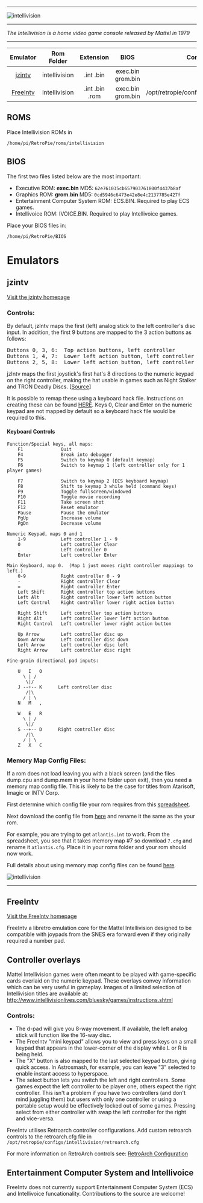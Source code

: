 ***
![intellivision](https://cloud.githubusercontent.com/assets/10035308/12192412/82366f36-b59b-11e5-973e-208fea792945.png)
***

_The Intellivision is a home video game console released by Mattel in 1979_

***

| Emulator | Rom Folder | Extension | BIOS |  Controller Config |
| :---: | :---: | :---: | :---: | :---: |
| [jzintv](#jzintv) | intellivision  | .int .bin | exec.bin grom.bin | hardcoded |
| [FreeIntv](#freeintv) | intellivision | .int .bin .rom | exec.bin grom.bin | /opt/retropie/configs/intellivision/retroarch.cfg |

## ROMS
Place Intellivision ROMs in
```
/home/pi/RetroPie/roms/intellivision
```
## BIOS
The first two files listed below are the most important:
* Executive ROM: **exec.bin** MD5: `62e761035cb657903761800f4437b8af`
* Graphics ROM: **grom.bin** MD5: `0cd5946c6473e42e8e4c2137785e427f`
* Entertainment Computer System ROM: ECS.BIN. Required to play ECS games. 
* Intellivoice ROM: IVOICE.BIN. Required to play Intellivoice games. 

Place your BIOS files in:
```
/home/pi/RetroPie/BIOS
```

# Emulators

## jzintv
[Visit the jzintv homepage](http://spatula-city.org/~im14u2c/intv/)

### Controls:
By default, jzIntv maps the first (left) analog stick to the left controller's disc input. In addition, the first 9 buttons are mapped to the 3 action buttons as follows:
<pre>
Buttons 0, 3, 6:  Top action buttons, left controller
Buttons 1, 4, 7:  Lower left action button, left controller
Buttons 2, 5, 8:  Lower left action button, left controller
</pre>

jzIntv maps the first joystick's first hat's 8 directions to the numeric keypad on the right controller, making the hat usable in games such as Night Stalker and TRON Deadly Discs. [[Source](http://spatula-city.org/~im14u2c/intv/jzintv-1.0-beta3/doc/jzintv/joystick.txt)]

It is possible to remap these using a keyboard hack file. Instructions on creating these can be found [HERE](https://github.com/RetroPie/RetroPie-Setup/wiki/Mapping-a-Controller-for-Intellivision). Keys 0, Clear and Enter on the numeric keypad are not mapped by default so a keyboard hack file would be required to this.

#### Keyboard Controls

```shell
Function/Special keys, all maps:
    F1              Quit
    F4              Break into debugger
    F5              Switch to keymap 0 (default keymap)
    F6              Switch to keymap 1 (left controller only for 1 player games)

    F7              Switch to keymap 2 (ECS keyboard keymap)
    F8              Shift to keymap 3 while held (command keys)
    F9              Toggle fullscreen/windowed 
    F10             Toggle movie recording 
    F11             Take screen shot
    F12             Reset emulator
    Pause           Pause the emulator
    PgUp            Increase volume
    PgDn            Decrease volume

Numeric Keypad, maps 0 and 1
    1-9             Left controller 1 - 9
    0               Left controller Clear
    .               Left controller 0
    Enter           Left controller Enter

Main Keyboard, map 0.  (Map 1 just moves right controller mappings to left.)
    0-9             Right controller 0 - 9
    -               Right controller Clear
    =               Right controller Enter
    Left Shift      Right controller top action buttons
    Left Alt        Right controller lower left action button
    Left Control    Right controller lower right action button

    Right Shift     Left controller top action buttons
    Right Alt       Left controller lower left action button
    Right Control   Left controller lower right action button

    Up Arrow        Left controller disc up
    Down Arrow      Left controller disc down
    Left Arrow      Left controller disc left
    Right Arrow     Left controller disc right

Fine-grain directional pad inputs:

    U   I   O
      \ | /
       \|/ 
    J --+-- K      Left controller disc
       /|\
      / | \
    N   M   , 
   
    W   E   R
      \ | /
       \|/ 
    S --+-- D      Right controller disc
       /|\
      / | \
    Z   X   C
```
### Memory Map Config Files:

If a rom does not load leaving you with a black screen (and the files dump.cpu and dump.mem in your home folder upon exit), then you need a memory map config file. This is likely to be the case for titles from Atarisoft, Imagic or INTV Corp.

First determine which config file your rom requires from this [spreadsheet](https://docs.google.com/spreadsheet/ccc?key=0Ar_02usomyeqdHFyaGRnNWdLN1FzWTN3ajlacXBPWFE). 

Next download the config file from [here](https://docs.google.com/open?id=0B7_02usomyeqeWJVamRNM2FPUUk) and rename it the same as the your rom. 

For example, you are trying to get `atlantis.int` to work. From the spreadsheet, you see that it takes memory map #7 so download `7.cfg` and rename it `atlantis.cfg`. Place it in your roms folder and your rom should now work.

Full details about using memory map config files can be found [here](http://atariage.com/forums/topic/203179-config-files-to-use-with-various-intellivision-titles/#entry2605274).

![intellivision](https://cloud.githubusercontent.com/assets/10035308/8246393/3e98c8c2-15fb-11e5-9398-3f5abd60361b.png)

**********

## FreeIntv
[Visit the FreeIntv homepage](http://neocomputer.org/projects/freeintv/)

FreeIntv a libretro emulation core for the Mattel Intellivision designed to be compatible with joypads from the SNES era forward even if they originally required a number pad.

## Controller overlays
Mattel Intellivision games were often meant to be played with game-specific cards overlaid on the numeric keypad. These overlays convey information which can be very useful in gameplay. Images of a limited selection of Intellivision titles are available at: http://www.intellivisionlives.com/bluesky/games/instructions.shtml

### Controls:

* The d-pad will give you 8-way movement. If available, the left analog stick will function like the 16-way disc. 
* The FreeIntv "mini keypad" allows you to view and press keys on a small keypad that appears in the lower-corner of the display while L or R is being held.
* The "X" button is also mapped to the last selected keypad button, giving quick access. In Astrosmash, for example, you can leave "3" selected to enable instant access to hyperspace.
* The select button lets you switch the left and right controllers. Some games expect the left controller to be player one, others expect the right controller. This isn't a problem if you have two controllers (and don't mind juggling them) but users with only one controller or using a portable setup would be effectively locked out of some games. Pressing select from either controller with swap the left controller for the right and vice-versa.

FreeIntv utilises Retroarch controller configurations. Add custom retroarch controls to the retroarch.cfg file in `/opt/retropie/configs/intellivision/retroarch.cfg`

For more information on RetroArch controls see: [RetroArch Configuration](RetroArch-Configuration)

## Entertainment Computer System and Intellivoice
FreeIntv does not currently support Entertainment Computer System (ECS) and Intellivoice funcationality. Contributions to the source are welcome!